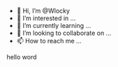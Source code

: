 - 👋 Hi, I’m @Wlocky
- 👀 I’m interested in ...
- 🌱 I’m currently learning ...
- 💞️ I’m looking to collaborate on ...
- 📫 How to reach me ...

<!---
Wlocky/Wlocky is a ✨ special ✨ repository because its `README.md` (this file) appears on your GitHub profile.
You can click the Preview link to take a look at your changes.
--->hello word
